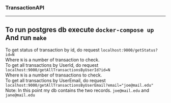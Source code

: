 ### TransactionAPI 

---
To run postgres db execute `docker-compose up`  
And run `make`
---
To get status of transaction by id, do request `localhost:9000/getStatus?id=N`  
Where `N` is a number of transaction to check.  
To get all transactions by UserId, do request `localhost:9000/getAllTransactionsByUserId?id=N`  
Where `N` is a number of transactions to check.  
To get all transactions by UserEmail, do request `localhost:9000/getAllTransactionsByUserEmail?email="joe@mail.edu"`  
Note: In this point my db contains the two records. `joe@mail.edu` and `jane@mail.edu`
